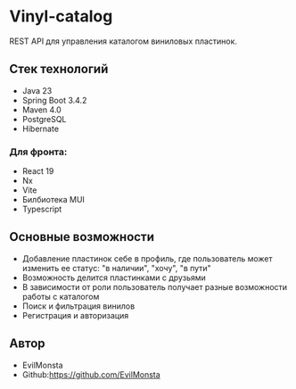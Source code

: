 # Vinyl-catalog
REST API для управления каталогом виниловых пластинок.

## Стек технологий

- Java 23
- Spring Boot 3.4.2
- Maven 4.0
- PostgreSQL
- Hibernate

### Для фронта:
- React 19
- Nx
- Vite
- Билбиотека MUI
- Typescript

## Основные возможности
- Добавление пластинок себе в профиль, где пользователь может изменить ее статус: "в наличии", "хочу", "в пути"
- Возможность делится пластинками с друзьями
- В зависимости от роли пользователь получает разные возможности работы с каталогом
- Поиск и фильтрация винилов
- Регистрация и авторизация

## Автор

- EvilMonsta
- Github:https://github.com/EvilMonsta
  

